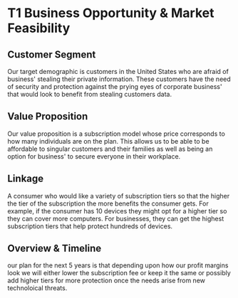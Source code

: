 # T1 Business Opportunity & Market Feasibility

## Customer Segment 

Our target demographic is customers in the United States who are afraid of business' stealing their private information.
These customers have the need of security and protection against the prying eyes of corporate business' that would look to benefit from stealing customers data.

## Value Proposition

Our value proposition is a subscription model whose price corresponds to how many individuals are on the plan. This allows us to be able to be affordable to singular customers and their families as well as being an option for business' to secure everyone in their workplace.

## Linkage

A consumer who would like a variety of subscription tiers so that the higher the tier of the subscription the more benefits the consumer gets. For example, if the consumer has 10 devices they might opt for a higher tier so they can cover more computers. For businesses, they can get the highest subscription tiers that help protect hundreds of devices.

## Overview & Timeline

our plan for the next 5 years is that depending upon how our profit margins look we will either lower the subscription fee or keep it the same or possibly add higher tiers for more protection once the needs arise from new technoloical threats.